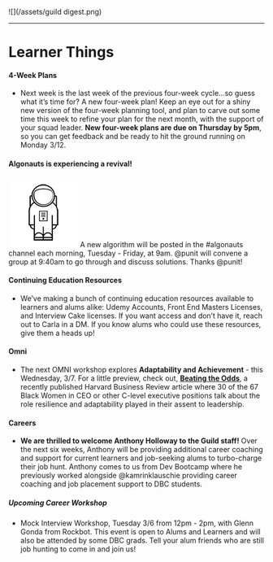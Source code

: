 ![](/assets/guild digest.png)

---

# Learner Things

#### 4-Week Plans

* Next week is the last week of the previous four-week cycle...so guess what it’s time for? A new four-week plan! Keep an eye out for a shiny new version of the four-week planning tool, and plan to carve out some time this week to refine your plan for the next month, with the support of your squad leader. **New four-week plans are due on Thursday by 5pm**, so you can get feedback and be ready to hit the ground running on Monday 3/12.

#### Algonauts is experiencing a revival! 

![](/assets/astronaut.png) A new algorithm will be posted in the \#algonauts channel each morning, Tuesday - Friday, at 9am. @punit will convene a group at 9:40am to go through and discuss solutions. Thanks @punit!

#### Continuing Education Resources 

* We’ve making a bunch of continuing education resources available to learners and alums alike: Udemy Accounts, Front End Masters Licenses, and Interview Cake licenses. If you want access and don’t have it, reach out to Carla in a DM. If you know alums who could use these resources, give them a heads up!

#### Omni

* The next OMNI workshop explores **Adaptability and Achievement** - this Wednesday, 3/7. For a little preview, check out, [**Beating the Odds**](https://hbr.org/2018/03/beating-the-odds), a recently published Harvard Business Review article where 30 of the 67 Black Women in CEO or other C-level executive positions talk about the role resilience and adaptability played in their assent to leadership.

#### Careers

* **We are thrilled to welcome Anthony Holloway to the Guild staff!** Over the next six weeks, Anthony will be providing additional career coaching and support for current learners and job-seeking alums to turbo-charge their job hunt. Anthony comes to us from Dev Bootcamp where he previously worked alongside @kamrinklauschie providing career coaching and job placement support to DBC students. 

##### **Upcoming Career Workshop**

* Mock Interview Workshop, Tuesday 3/6 from 12pm - 2pm, with Glenn Gonda from Rockbot. This event is open to Alums and Learners and will also be attended by some DBC grads. Tell your alum friends who are still job hunting to come in and join us!



